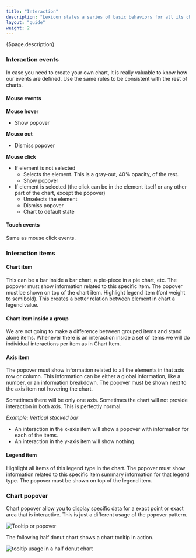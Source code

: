 ```yaml
---
title: "Interaction"
description: "Lexicon states a series of basic behaviors for all its charts so the user always know what to expect. This behaviors reinforce consistancy and reduces the learning curve."
layout: "guide"
weight: 2
---
```


<div class="page-description">{$page.description}</div>

### Interaction events

In case you need to create your own chart, it is really valuable to know how our events are defined. Use the same rules to be consistent with the rest of charts.

#### Mouse events

**Mouse hover**
* Show popover

**Mouse out**
* Dismiss popover

**Mouse click**
* If element is not selected
    * Selects the element. This is a gray-out, 40% opacity, of the rest.
    * Show popover
* If element is selected (the click can be in the element itself or any other part of the chart, except the popover)
    * Unselects the element
    * Dismiss popover
    * Chart to default state

#### Touch events
Same as mouse click events.

### Interaction items

#### Chart item

This can be a bar inside a bar chart, a pie-piece in a pie chart, etc.
The popover must show information related to this specific item.
The popover must be shown on top of the chart item.
Highlight legend item (font weight to semibold). This creates a better relation between element in chart a legend value.

#### Chart item inside a group

We are not going to make a difference between grouped items and stand alone items. Whenever there is an interaction inside a set of items we will do individual interactions per item as in Chart Item.

#### Axis item

The popover must show information related to all the elements in that axis row or column. This information can be either a global information, like a number, or an information breakdown.
The popover must be shown next to the axis item not hovering the chart.

Sometimes there will be only one axis. Sometimes the chart will not provide interaction in both axis. This is perfectly normal.

*Example: Vertical stacked bar*
* An interaction in the x-axis item will show a popover with information for each of the items.
* An interaction in the y-axis item will show nothing.

#### Legend item

Highlight all items of this legend type in the chart.
The popover must show information related to this specific item summary information for that legend type.
The popover must be shown on top of the legend item.


### Chart popover

Chart popover allow you to display specific data for a exact point or exact area that is interactive. This is just a different usage of the popover pattern.

![Tooltip or popover](../../../images/ChartBubble.png)

The following half donut chart shows a chart tooltip in action.

![tooltip usage in a half donut chart](../../../images/ChartBubbleExample.png)
